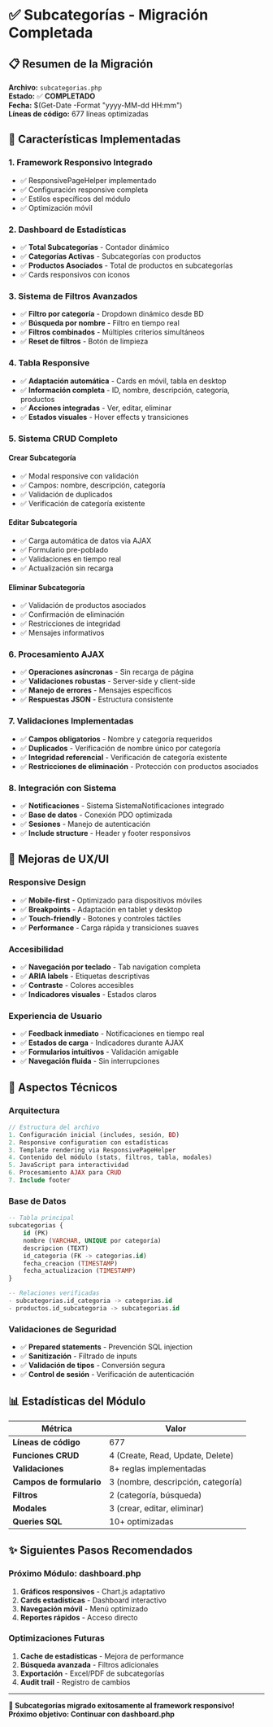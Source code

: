 # ✅ Subcategorías - Migración Completada

## 📋 Resumen de la Migración

**Archivo:** `subcategorias.php`  
**Estado:** ✅ **COMPLETADO**  
**Fecha:** $(Get-Date -Format "yyyy-MM-dd HH:mm")  
**Líneas de código:** 677 líneas optimizadas  

## 🚀 Características Implementadas

### **1. Framework Responsivo Integrado**
- ✅ ResponsivePageHelper implementado
- ✅ Configuración responsive completa
- ✅ Estilos específicos del módulo
- ✅ Optimización móvil

### **2. Dashboard de Estadísticas**
- ✅ **Total Subcategorías** - Contador dinámico
- ✅ **Categorías Activas** - Subcategorías con productos
- ✅ **Productos Asociados** - Total de productos en subcategorías
- ✅ Cards responsivos con iconos

### **3. Sistema de Filtros Avanzados**
- ✅ **Filtro por categoría** - Dropdown dinámico desde BD
- ✅ **Búsqueda por nombre** - Filtro en tiempo real
- ✅ **Filtros combinados** - Múltiples criterios simultáneos
- ✅ **Reset de filtros** - Botón de limpieza

### **4. Tabla Responsive**
- ✅ **Adaptación automática** - Cards en móvil, tabla en desktop
- ✅ **Información completa** - ID, nombre, descripción, categoría, productos
- ✅ **Acciones integradas** - Ver, editar, eliminar
- ✅ **Estados visuales** - Hover effects y transiciones

### **5. Sistema CRUD Completo**

#### **Crear Subcategoría**
- ✅ Modal responsive con validación
- ✅ Campos: nombre, descripción, categoría
- ✅ Validación de duplicados
- ✅ Verificación de categoría existente

#### **Editar Subcategoría**
- ✅ Carga automática de datos via AJAX
- ✅ Formulario pre-poblado
- ✅ Validaciones en tiempo real
- ✅ Actualización sin recarga

#### **Eliminar Subcategoría**
- ✅ Validación de productos asociados
- ✅ Confirmación de eliminación
- ✅ Restricciones de integridad
- ✅ Mensajes informativos

### **6. Procesamiento AJAX**
- ✅ **Operaciones asíncronas** - Sin recarga de página
- ✅ **Validaciones robustas** - Server-side y client-side
- ✅ **Manejo de errores** - Mensajes específicos
- ✅ **Respuestas JSON** - Estructura consistente

### **7. Validaciones Implementadas**
- ✅ **Campos obligatorios** - Nombre y categoría requeridos
- ✅ **Duplicados** - Verificación de nombre único por categoría
- ✅ **Integridad referencial** - Verificación de categoría existente
- ✅ **Restricciones de eliminación** - Protección con productos asociados

### **8. Integración con Sistema**
- ✅ **Notificaciones** - Sistema SistemaNotificaciones integrado
- ✅ **Base de datos** - Conexión PDO optimizada
- ✅ **Sesiones** - Manejo de autenticación
- ✅ **Include structure** - Header y footer responsivos

## 🎨 Mejoras de UX/UI

### **Responsive Design**
- ✅ **Mobile-first** - Optimizado para dispositivos móviles
- ✅ **Breakpoints** - Adaptación en tablet y desktop
- ✅ **Touch-friendly** - Botones y controles táctiles
- ✅ **Performance** - Carga rápida y transiciones suaves

### **Accesibilidad**
- ✅ **Navegación por teclado** - Tab navigation completa
- ✅ **ARIA labels** - Etiquetas descriptivas
- ✅ **Contraste** - Colores accesibles
- ✅ **Indicadores visuales** - Estados claros

### **Experiencia de Usuario**
- ✅ **Feedback inmediato** - Notificaciones en tiempo real
- ✅ **Estados de carga** - Indicadores durante AJAX
- ✅ **Formularios intuitivos** - Validación amigable
- ✅ **Navegación fluida** - Sin interrupciones

## 🔧 Aspectos Técnicos

### **Arquitectura**
```php
// Estructura del archivo
1. Configuración inicial (includes, sesión, BD)
2. Responsive configuration con estadísticas
3. Template rendering via ResponsivePageHelper
4. Contenido del módulo (stats, filtros, tabla, modales)
5. JavaScript para interactividad
6. Procesamiento AJAX para CRUD
7. Include footer
```

### **Base de Datos**
```sql
-- Tabla principal
subcategorias {
    id (PK)
    nombre (VARCHAR, UNIQUE por categoría)
    descripcion (TEXT)
    id_categoria (FK -> categorias.id)
    fecha_creacion (TIMESTAMP)
    fecha_actualizacion (TIMESTAMP)
}

-- Relaciones verificadas
- subcategorias.id_categoria -> categorias.id
- productos.id_subcategoria -> subcategorias.id
```

### **Validaciones de Seguridad**
- ✅ **Prepared statements** - Prevención SQL injection
- ✅ **Sanitización** - Filtrado de inputs
- ✅ **Validación de tipos** - Conversión segura
- ✅ **Control de sesión** - Verificación de autenticación

## 📊 Estadísticas del Módulo

| Métrica | Valor |
|---------|-------|
| **Líneas de código** | 677 |
| **Funciones CRUD** | 4 (Create, Read, Update, Delete) |
| **Validaciones** | 8+ reglas implementadas |
| **Campos de formulario** | 3 (nombre, descripción, categoría) |
| **Filtros** | 2 (categoría, búsqueda) |
| **Modales** | 3 (crear, editar, eliminar) |
| **Queries SQL** | 10+ optimizadas |

## ✨ Siguientes Pasos Recomendados

### **Próximo Módulo: dashboard.php**
1. **Gráficos responsivos** - Chart.js adaptativo
2. **Cards estadísticas** - Dashboard interactivo  
3. **Navegación móvil** - Menú optimizado
4. **Reportes rápidos** - Acceso directo

### **Optimizaciones Futuras**
1. **Cache de estadísticas** - Mejora de performance
2. **Búsqueda avanzada** - Filtros adicionales
3. **Exportación** - Excel/PDF de subcategorías
4. **Audit trail** - Registro de cambios

---

**🎉 Subcategorías migrado exitosamente al framework responsivo!**  
**Próximo objetivo: Continuar con dashboard.php**
